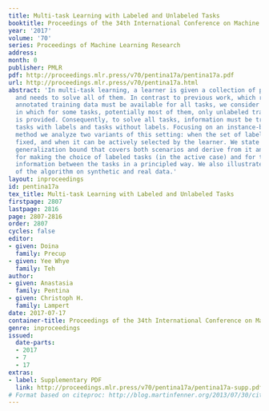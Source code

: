 ```yaml
---
title: Multi-task Learning with Labeled and Unlabeled Tasks
booktitle: Proceedings of the 34th International Conference on Machine Learning
year: '2017'
volume: '70'
series: Proceedings of Machine Learning Research
address: 
month: 0
publisher: PMLR
pdf: http://proceedings.mlr.press/v70/pentina17a/pentina17a.pdf
url: http://proceedings.mlr.press/v70/pentina17a.html
abstract: 'In multi-task learning, a learner is given a collection of prediction tasks
  and needs to solve all of them. In contrast to previous work, which required that
  annotated training data must be available for all tasks, we consider a new setting,
  in which for some tasks, potentially most of them, only unlabeled training data
  is provided. Consequently, to solve all tasks, information must be transferred between
  tasks with labels and tasks without labels. Focusing on an instance-based transfer
  method we analyze two variants of this setting: when the set of labeled tasks is
  fixed, and when it can be actively selected by the learner. We state and prove a
  generalization bound that covers both scenarios and derive from it an algorithm
  for making the choice of labeled tasks (in the active case) and for transferring
  information between the tasks in a principled way. We also illustrate the effectiveness
  of the algorithm on synthetic and real data.'
layout: inproceedings
id: pentina17a
tex_title: Multi-task Learning with Labeled and Unlabeled Tasks
firstpage: 2807
lastpage: 2816
page: 2807-2816
order: 2807
cycles: false
editor:
- given: Doina
  family: Precup
- given: Yee Whye
  family: Teh
author:
- given: Anastasia
  family: Pentina
- given: Christoph H.
  family: Lampert
date: 2017-07-17
container-title: Proceedings of the 34th International Conference on Machine Learning
genre: inproceedings
issued:
  date-parts:
  - 2017
  - 7
  - 17
extras:
- label: Supplementary PDF
  link: http://proceedings.mlr.press/v70/pentina17a/pentina17a-supp.pdf
# Format based on citeproc: http://blog.martinfenner.org/2013/07/30/citeproc-yaml-for-bibliographies/
---
```

